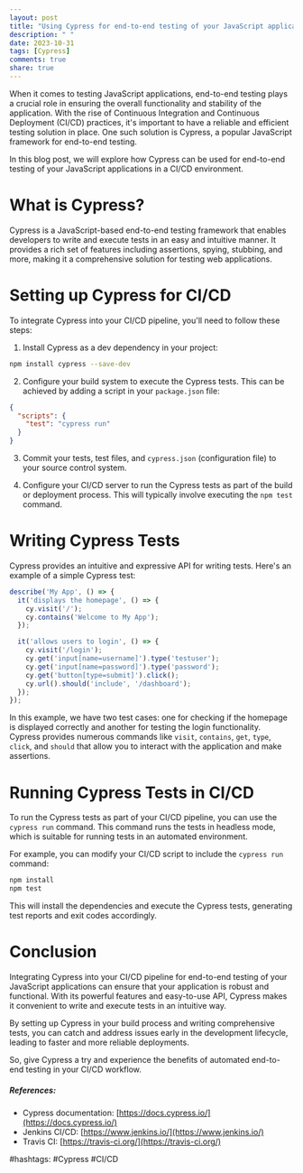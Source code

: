 ```yaml
---
layout: post
title: "Using Cypress for end-to-end testing of your JavaScript applications in CI/CD"
description: " "
date: 2023-10-31
tags: [Cypress]
comments: true
share: true
---
```


When it comes to testing JavaScript applications, end-to-end testing plays a crucial role in ensuring the overall functionality and stability of the application. With the rise of Continuous Integration and Continuous Deployment (CI/CD) practices, it's important to have a reliable and efficient testing solution in place. One such solution is Cypress, a popular JavaScript framework for end-to-end testing.

In this blog post, we will explore how Cypress can be used for end-to-end testing of your JavaScript applications in a CI/CD environment.

# What is Cypress?

Cypress is a JavaScript-based end-to-end testing framework that enables developers to write and execute tests in an easy and intuitive manner. It provides a rich set of features including assertions, spying, stubbing, and more, making it a comprehensive solution for testing web applications.

# Setting up Cypress for CI/CD

To integrate Cypress into your CI/CD pipeline, you'll need to follow these steps:

1. Install Cypress as a dev dependency in your project:
```bash
npm install cypress --save-dev
```

2. Configure your build system to execute the Cypress tests. This can be achieved by adding a script in your `package.json` file:
```json
{
  "scripts": {
    "test": "cypress run"
  }
}
```

3. Commit your tests, test files, and `cypress.json` (configuration file) to your source control system.

4. Configure your CI/CD server to run the Cypress tests as part of the build or deployment process. This will typically involve executing the `npm test` command.

# Writing Cypress Tests

Cypress provides an intuitive and expressive API for writing tests. Here's an example of a simple Cypress test:

```javascript
describe('My App', () => {
  it('displays the homepage', () => {
    cy.visit('/');
    cy.contains('Welcome to My App');
  });

  it('allows users to login', () => {
    cy.visit('/login');
    cy.get('input[name=username]').type('testuser');
    cy.get('input[name=password]').type('password');
    cy.get('button[type=submit]').click();
    cy.url().should('include', '/dashboard');
  });
});
```

In this example, we have two test cases: one for checking if the homepage is displayed correctly and another for testing the login functionality. Cypress provides numerous commands like `visit`, `contains`, `get`, `type`, `click`, and `should` that allow you to interact with the application and make assertions.

# Running Cypress Tests in CI/CD

To run the Cypress tests as part of your CI/CD pipeline, you can use the `cypress run` command. This command runs the tests in headless mode, which is suitable for running tests in an automated environment.

For example, you can modify your CI/CD script to include the `cypress run` command:

```bash
npm install
npm test
```

This will install the dependencies and execute the Cypress tests, generating test reports and exit codes accordingly.

# Conclusion

Integrating Cypress into your CI/CD pipeline for end-to-end testing of your JavaScript applications can ensure that your application is robust and functional. With its powerful features and easy-to-use API, Cypress makes it convenient to write and execute tests in an intuitive way.

By setting up Cypress in your build process and writing comprehensive tests, you can catch and address issues early in the development lifecycle, leading to faster and more reliable deployments.

So, give Cypress a try and experience the benefits of automated end-to-end testing in your CI/CD workflow.

##### References:
- Cypress documentation: [https://docs.cypress.io/](https://docs.cypress.io/)
- Jenkins CI/CD: [https://www.jenkins.io/](https://www.jenkins.io/)
- Travis CI: [https://travis-ci.org/](https://travis-ci.org/)

#hashtags: #Cypress #CI/CD